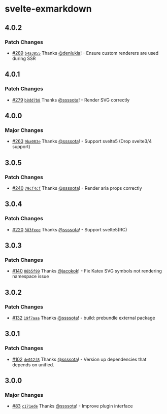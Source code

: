 # svelte-exmarkdown

## 4.0.2

### Patch Changes

- [#289](https://github.com/ssssota/svelte-exmarkdown/pull/289) [`b4a3855`](https://github.com/ssssota/svelte-exmarkdown/commit/b4a385583fa3f3b831543aceb9e30efa3491b142) Thanks [@denlukia](https://github.com/denlukia)! - Ensure custom renderers are used during SSR

## 4.0.1

### Patch Changes

- [#279](https://github.com/ssssota/svelte-exmarkdown/pull/279) [`b8dd7b8`](https://github.com/ssssota/svelte-exmarkdown/commit/b8dd7b85e2552121a575fb8639312ec7bc16674a) Thanks [@ssssota](https://github.com/ssssota)! - Render SVG correctly

## 4.0.0

### Major Changes

- [#263](https://github.com/ssssota/svelte-exmarkdown/pull/263) [`9ba083e`](https://github.com/ssssota/svelte-exmarkdown/commit/9ba083e98272ae585d635ba430b3c4766235bb69) Thanks [@ssssota](https://github.com/ssssota)! - Support svelte5 (Drop svelte3/4 support)

## 3.0.5

### Patch Changes

- [#240](https://github.com/ssssota/svelte-exmarkdown/pull/240) [`79cf4cf`](https://github.com/ssssota/svelte-exmarkdown/commit/79cf4cf8365c03246d3b70475b642c05ca4b1e22) Thanks [@ssssota](https://github.com/ssssota)! - Render aria props correctly

## 3.0.4

### Patch Changes

- [#220](https://github.com/ssssota/svelte-exmarkdown/pull/220) [`383feee`](https://github.com/ssssota/svelte-exmarkdown/commit/383feee31ac8f43307c7a24689ef32eb20f8d9c6) Thanks [@ssssota](https://github.com/ssssota)! - Support svelte5(RC)

## 3.0.3

### Patch Changes

- [#140](https://github.com/ssssota/svelte-exmarkdown/pull/140) [`08b5f99`](https://github.com/ssssota/svelte-exmarkdown/commit/08b5f994b3902ab68da369f030b494c456a8b61c) Thanks [@jacokok](https://github.com/jacokok)! - Fix Katex SVG symbols not rendering namespace issue

## 3.0.2

### Patch Changes

- [#132](https://github.com/ssssota/svelte-exmarkdown/pull/132) [`19f7aaa`](https://github.com/ssssota/svelte-exmarkdown/commit/19f7aaa68655ac89039a208629ae561538726494) Thanks [@ssssota](https://github.com/ssssota)! - build: prebundle external package

## 3.0.1

### Patch Changes

- [#102](https://github.com/ssssota/svelte-exmarkdown/pull/102) [`de012f8`](https://github.com/ssssota/svelte-exmarkdown/commit/de012f8e72451088f748d953c0b7b12087477ec6) Thanks [@ssssota](https://github.com/ssssota)! - Version up dependencies that depends on unified.

## 3.0.0

### Major Changes

- [#83](https://github.com/ssssota/svelte-exmarkdown/pull/83) [`c171ede`](https://github.com/ssssota/svelte-exmarkdown/commit/c171edebea798f0f77a8398622634bc69e4372e5) Thanks [@ssssota](https://github.com/ssssota)! - Improve plugin interface
